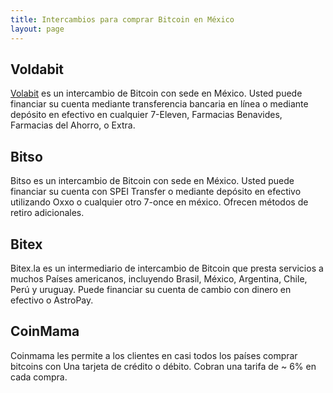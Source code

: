 ```yaml
---
title: Intercambios para comprar Bitcoin en México
layout: page
---
```


<h2> Voldabit </h2>

[Volabit](https://goo.gl/uyJcx7) es un intercambio de Bitcoin con sede en México. Usted puede financiar su
cuenta mediante transferencia bancaria en línea o mediante depósito en efectivo en cualquier 7-Eleven,
Farmacias Benavides, Farmacias del Ahorro, o Extra.

<h2> Bitso </h2>

 Bitso es un intercambio de Bitcoin con sede en México. Usted puede financiar su
cuenta con SPEI Transfer o mediante depósito en efectivo utilizando Oxxo o cualquier otro
7-once en méxico. Ofrecen métodos de retiro adicionales.

<h2> Bitex </h2>

 Bitex.la es un intermediario de intercambio de Bitcoin que presta servicios a muchos
Países americanos, incluyendo Brasil, México, Argentina, Chile, Perú
y uruguay. Puede financiar su cuenta de cambio con dinero en efectivo o AstroPay.

<h2> CoinMama </h2>

Coinmama les permite a los clientes en casi todos los países comprar bitcoins con
Una tarjeta de crédito o débito. Cobran una tarifa de ~ 6% en cada compra.
